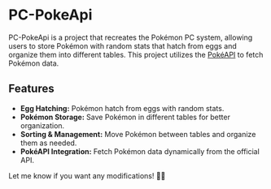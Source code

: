 # PC-PokeApi

PC-PokeApi is a project that recreates the Pokémon PC system, allowing users to store Pokémon with random stats that hatch from eggs and organize them into different tables. This project utilizes the [PokéAPI](https://pokeapi.co/) to fetch Pokémon data.

## Features

- **Egg Hatching:** Pokémon hatch from eggs with random stats.
- **Pokémon Storage:** Save Pokémon in different tables for better organization.
- **Sorting & Management:** Move Pokémon between tables and organize them as needed.
- **PokéAPI Integration:** Fetch Pokémon data dynamically from the official API.

Let me know if you want any modifications! 🚀🔥
